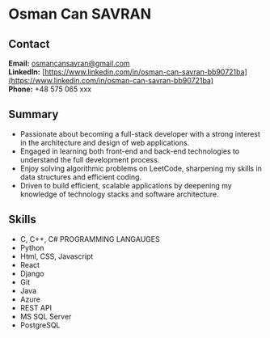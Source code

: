 # Osman Can SAVRAN
## Contact
**Email:** osmancansavran@gmail.com\
**LinkedIn:** [https://www.linkedin.com/in/osman-can-savran-bb90721ba](https://www.linkedin.com/in/osman-can-savran-bb90721ba)  
**Phone:** +48 575 065 xxx
## Summary
- Passionate about becoming a full-stack developer with a strong interest in the architecture and design of web applications.
- Engaged in learning both front-end and back-end technologies to understand the full development process.
- Enjoy solving algorithmic problems on LeetCode, sharpening my skills in data structures and efficient coding.
- Driven to build efficient, scalable applications by deepening my knowledge of technology stacks and software architecture.
## Skills
- C, C++, C# PROGRAMMING LANGAUGES
- Python
- Html, CSS, Javascript
- React 
- Django
- Git
- Java
- Azure
- REST API
- MS SQL Server
- PostgreSQL


  






